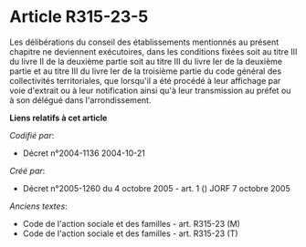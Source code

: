 # Article R315-23-5

Les délibérations du conseil des établissements mentionnés au présent chapitre ne deviennent exécutoires, dans les conditions
fixées soit au titre III du livre II de la deuxième partie soit au titre III du livre Ier de la deuxième partie et au titre
III du livre Ier de la troisième partie du code général des collectivités territoriales, que lorsqu'il a été procédé à leur
affichage par voie d'extrait ou à leur notification ainsi qu'à leur transmission au préfet ou à son délégué dans
l'arrondissement.

**Liens relatifs à cet article**

_Codifié par_:

  - Décret n°2004-1136 2004-10-21

_Créé par_:

  - Décret n°2005-1260 du 4 octobre 2005 - art. 1 () JORF 7 octobre 2005

_Anciens textes_:

  - Code de l'action sociale et des familles - art. R315-23 (M)
  - Code de l'action sociale et des familles - art. R315-23 (T)
